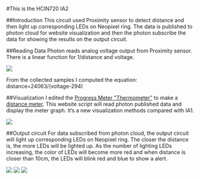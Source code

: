 #This is the HCIN720 IA2

##Introduction
This circuit used Proximity sensor to detect distance and then light up corresponding LEDs on Neopixel ring. The data is published to photon cloud for website visualization and then the photon subscribe the data for showing the results on the output circuit.

##Reading Data
Photon reads analog voltage output from Proximity sensor. There is a linear function for 1/distance and voltage.

![][distancefunction]

From the collected samples I computed the equation:
distance=24063/(voltage-294)

##Visualization
I edited the [Progress Meter "Thermometer”](https://codepen.io/afterlight/pen/otHrL) to make a [distance meter](http://cdn.rawgit.com/Zhiyuan1991/HCIN720-IA2/master/Visualization.html). This website script will read photon published data and display the meter graph. It’s a new visualization methods compared with IA1.

![][web]

##Output circuit
For data subscribed from photon cloud, the output circuit will light up corresponding LEDs on Neopixel ring. The closer the distance is, the more LEDs will be lighted up.  As the number of lighting LEDs increasing, the color of LEDs will become more red and when distance is closer than 10cm, the LEDs will blink red and blue to show a alert.

![][output1]
![][output2]
![][output3]


[web]:https://github.com/Zhiyuan1991/HCIN720-IA2/raw/master/images/web.png
[distancefunction]:https://github.com/Zhiyuan1991/HCIN720-IA2/raw/master/images/distance_function.jpg
[output1]:https://github.com/Zhiyuan1991/HCIN720-IA2/raw/master/images/far.JPG
[output2]:https://github.com/Zhiyuan1991/HCIN720-IA2/raw/master/images/close.JPG
[output3]:https://github.com/Zhiyuan1991/HCIN720-IA2/raw/master/images/alert.JPG

